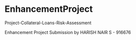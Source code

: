 # EnhancementProject
Project-Collateral-Loans-Risk-Assessment

Enhancement Project Submission by
HARISH NAIR S - 916676
